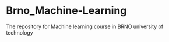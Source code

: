 # Brno_Machine-Learning
The repository for Machine learning course in BRNO university of technology
